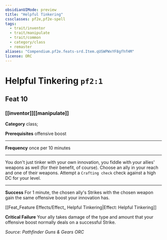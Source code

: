```yaml
---
obsidianUIMode: preview
title: "Helpful Tinkering"
cssclasses: pf2e,pf2e-spell
tags:
  - trait/inventor
  - trait/manipulate
  - trait/common
  - category/class
  - remaster
aliases: "Compendium.pf2e.feats-srd.Item.qUSWPWxYF8gfhfHM"
license: ORC
---
```

# Helpful Tinkering `pf2:1`
## Feat 10
### [[inventor]][[manipulate]]

**Category** class; 



**Prerequisites** offensive boost
* * *
**Frequency** once per 10 minutes

* * *

You don't just tinker with your own innovation, you fiddle with your allies' weapons as well (for their benefit, of course). Choose an ally in your reach and one of their weapons. Attempt a `Crafting check` check against a high DC for your level.

* * *

**Success** For 1 minute, the chosen ally's Strikes with the chosen weapon gain the same offensive boost your innovation has.

[[Feat_Feature Effects/Effect_ Helpful Tinkering|Effect: Helpful Tinkering]]

**Critical Failure** Your ally takes damage of the type and amount that your offensive boost normally deals on a successful Strike.

*Source: Pathfinder Guns & Gears*
*ORC*